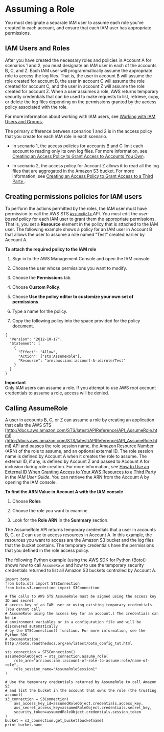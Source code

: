 # Assuming a Role<a name="cloudtrail-sharing-logs-assume-role"></a>

You must designate a separate IAM user to assume each role you've created in each account, and ensure that each IAM user has appropriate permissions\.

## IAM Users and Roles<a name="cloudtrail-sharing-logs-assume-role-iam-user-permission"></a>

After you have created the necessary roles and policies in Account A for scenarios 1 and 2, you must designate an IAM user in each of the accounts B, C, and Z\. Each IAM user will programmatically assume the appropriate role to access the log files\. That is, the user in account B will assume the role created for account B, the user in account C will assume the role created for account C, and the user in account Z will assume the role created for account Z\. When a user assumes a role, AWS returns temporary security credentials that can be used to make requests to list, retrieve, copy, or delete the log files depending on the permissions granted by the access policy associated with the role\. 

For more information about working with IAM users, see [ Working with IAM Users and Groups ](http://docs.aws.amazon.com/IAM/latest/UserGuide//Using_WorkingWithGroupsAndUsers.html)\. 

The primary difference between scenarios 1 and 2 is in the access policy that you create for each IAM role in each scenario\.

+ In scenario 1, the access policies for accounts B and C limit each account to reading only its own log files\. For more information, see [Creating an Access Policy to Grant Access to Accounts You Own](cloudtrail-sharing-logs-your-accounts.md)\.

+ In scenario 2, the access policy for Account Z allows it to read all the log files that are aggregated in the Amazon S3 bucket\. For more information, see [Creating an Access Policy to Grant Access to a Third Party ](cloudtrail-sharing-logs-third-party.md)\.

## Creating permissions policies for IAM users<a name="cloudtrail-sharing-logs-assume-role-create-policy"></a>

To perform the actions permitted by the roles, the IAM user must have permission to call the AWS STS [ `AssumeRole` ](http://docs.aws.amazon.com/STS/latest/APIReference/API_AssumeRole.html) API\. You must edit the *user\-based policy* for each IAM user to grant them the appropriate permissions\. That is, you set a **Resource** element in the policy that is attached to the IAM user\. The following example shows a policy for an IAM user in Account B that allows the user to assume a role named "Test" created earlier by Account A\. 

**To attach the required policy to the IAM role**

1. Sign in to the AWS Management Console and open the IAM console\.

1. Choose the user whose permissions you want to modify\. 

1. Choose the **Permissions** tab\.

1. Choose **Custom Policy**\.

1. Choose **Use the policy editor to customize your own set of permissions**\.

1. Type a name for the policy\.

1. Copy the following policy into the space provided for the policy document\.

```
{
  "Version": "2012-10-17",
  "Statement": [
    {
      "Effect": "Allow",
      "Action": ["sts:AssumeRole"],
      "Resource": "arn:aws:iam::account-A-id:role/Test"
    }
  ]
}
```

**Important**  
Only IAM users can assume a role\. If you attempt to use AWS root account credentials to assume a role, access will be denied\. 

## Calling AssumeRole<a name="cloudtrail-sharing-logs-assume-role-call"></a>

A user in accounts B, C, or Z can assume a role by creating an application that calls the AWS STS [http://docs.aws.amazon.com/STS/latest/APIReference/API_AssumeRole.html](http://docs.aws.amazon.com/STS/latest/APIReference/API_AssumeRole.html) API and passes the role session name, the Amazon Resource Number \(ARN\) of the role to assume, and an optional external ID\. The role session name is defined by Account A when it creates the role to assume\. The external ID, if any, is defined by Account Z and passed to Account A for inclusion during role creation\. For more information, see [How to Use an External ID When Granting Access to Your AWS Resources to a Third Party](http://docs.aws.amazon.com/IAM/latest/UserGuide/id_roles_create_for-user_externalid.html) in the *IAM User Guide*\. You can retrieve the ARN from the Account A by opening the IAM console\.

**To find the ARN Value in Account A with the IAM console**

1. Choose **Roles**

1. Choose the role you want to examine\.

1. Look for the **Role ARN** in the **Summary** section\.

The AssumeRole API returns temporary credentials that a user in accounts B, C, or Z can use to access resources in Account A\. In this example, the resources you want to access are the Amazon S3 bucket and the log files that the bucket contains\. The temporary credentials have the permissions that you defined in the role access policy\.

The following Python example \(using the [AWS SDK for Python \(Boto\)](https://aws.amazon.com/tools/)\) shows how to call `AssumeRole` and how to use the temporary security credentials returned to list all Amazon S3 buckets controlled by Account A\.

```
import boto
from boto.sts import STSConnection
from boto.s3.connection import S3Connection

# The calls to AWS STS AssumeRole must be signed using the access key ID and secret
# access key of an IAM user or using existing temporary credentials. (You cannot call
# AssumeRole using the access key for an account.) The credentials can be in 
# environment variables or in a configuration file and will be discovered automatically
# by the STSConnection() function. For more information, see the Python SDK 
# documentation: http://boto.readthedocs.org/en/latest/boto_config_tut.html

sts_connection = STSConnection()
assumedRoleObject = sts_connection.assume_role(
    role_arn="arn:aws:iam::account-of-role-to-assume:role/name-of-role",
    role_session_name="AssumeRoleSession1"
)

# Use the temporary credentials returned by AssumeRole to call Amazon S3  
# and list the bucket in the account that owns the role (the trusting account)
s3_connection = S3Connection(
    aws_access_key_id=assumedRoleObject.credentials.access_key,
    aws_secret_access_key=assumedRoleObject.credentials.secret_key,
    security_token=assumedRoleObject.credentials.session_token
)
bucket = s3_connection.get_bucket(bucketname)
print bucket.name
```